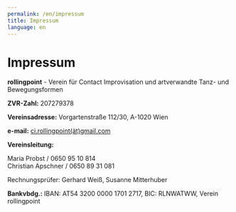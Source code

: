 ```yaml
---
permalink: /en/impressum
title: Impressum
language: en
---
```

# Impressum

**rollingpoint** - Verein für Contact Improvisation und artverwandte Tanz- und Bewegungsformen

**ZVR-Zahl:** 207279378

**Vereinsadresse:** Vorgartenstraße 112/30, A-1020 Wien

**e-mail:** [ci.rollingpoint(ät)gmail.com](mailto:ci.rollingpoint@gmail.com)

**Vereinsleitung:**

Maria Probst / 0650 95 10 814\
Christian Apschner / 0650 89 31 081

Rechnungsprüfer: Gerhard Weiß, Susanne Mitterhuber

**Bankvbdg.:** IBAN: AT54 3200 0000 1701 2717, BIC: RLNWATWW, Verein rollingpoint